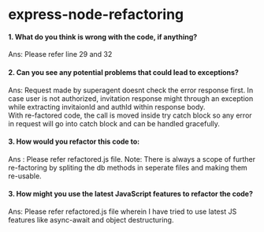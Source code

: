 # express-node-refactoring
#### 1. What do you think is wrong with the code, if anything?
Ans: Please refer line 29 and 32

#### 2. Can you see any potential problems that could lead to exceptions?
Ans: Request made by superagent doesnt check the error response first. In case user is not authorized, invitation response might through an exception while extracting
invitaionId and authId within response body.  
With re-factored code, the call is moved inside try catch block so any error in request will go into catch block and
can be handled gracefully. 

#### 3. How would you refactor this code to:
Ans : Please refer refactored.js file. 
Note: There is always a scope of further re-factoring by spliting the db methods in seperate files and making them re-usable. 


#### 3. How might you use the latest JavaScript features to refactor the code?
Ans: Please refer refactored.js file wherein I have tried to use latest JS features like async-await and object destructuring.  

